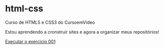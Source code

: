 # html-css
 Curso de HTML5 e CSS3 do CursoemVideo

Estou aprendendo a cronstruir sites e agora a organizar meus repositórios!

<a href="https://viniciusbinotti.github.io/html-css/exercicios/ex001/index.html">Executar o exercicio 001</a>